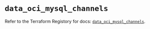 # `data_oci_mysql_channels`

Refer to the Terraform Registory for docs: [`data_oci_mysql_channels`](https://registry.terraform.io/providers/oracle/oci/6.18.0/docs/data-sources/mysql_channels).
